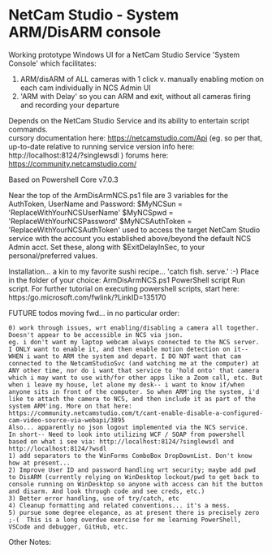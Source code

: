 # NetCam Studio - System ARM/DisARM console
Working prototype Windows UI for a NetCam Studio Service 'System Console' which facilitates:
1) ARM/disARM of ALL cameras with 1 click v. manually enabling motion on each cam individually in NCS Admin UI
2) 'ARM with Delay' so you can ARM and exit, without all cameras firing and recording your departure

Depends on the NetCam Studio Service and its ability to entertain script commands.  
    cursory documentation here: https://netcamstudio.com/Api
    (eg. so per that, up-to-date relative to running service version info here: http://localhost:8124/?singlewsdl )
    forums here: https://community.netcamstudio.com/

Based on Powershell Core v7.0.3

Near the top of the ArmDisArmNCS.ps1 file are 3 variables for the AuthToken, UserName and Password:
$MyNCSun = 'ReplaceWithYourNCSUserName'
$MyNCSpwd = 'ReplaceWithYourNCSPassword'
$MyNCSAuthToken = 'ReplaceWithYourNCSAuthToken'
used to access the target NetCam Studio service with the account you established above/beyond the default NCS Admin acct.
Set these, along with $ExitDelayInSec, to your personal/preferred values.


Installation... a kin to my favorite sushi recipe... 'catch fish. serve.'  :-)
    Place in the folder of your choice:
        ArmDisArmNCS.ps1             PowerShell script
    Run script.
For further tutorial on executing powershell scripts, start here: https:/go.microsoft.com/fwlink/?LinkID=135170 


FUTURE todos moving fwd... in no particular order:
    

    0) work through issues, wrt enabling/disabling a camera all together.  Doesn't appear to be accessible in NCS via json.
    eg. i don't want my laptop webcam always connected to the NCS server. I ONLY want to enable it, and then enable motion detection on it-- WHEN i want to ARM the system and depart. I DO NOT want that cam connected to the NetcamStudioSvc (and watching me at the computer) at ANY other time, nor do i want that service to 'hold onto' that camera which i may want to use with/for other apps like a Zoom call, etc. But when i leave my house, let alone my desk-- i want to know if/when anyone sits in front of the computer. So when ARM'ing the system, i'd like to attach the camera to NCS, and then include it as part of the system ARM'ing. More on that here:
    https://community.netcamstudio.com/t/cant-enable-disable-a-configured-cam-video-source-via-webapi/3895
    Also... apparently no json logout implemented via the NCS service.  
    In short-- Need to look into utilizing WCF / SOAP from powershell based on what i see via: http://localhost:8124/?singlewsdl and http://localhost:8124/?wsdl
    1) add separators to the WinForms ComboBox DropDownList. Don't know how at present... 
    2) Improve User ID and password handling wrt security; maybe add pwd to DisARM (currently relying on WinDesktop lockout/pwd to get back to console running on WinDesktop so anyone with access can hit the button and disarm. And look through code and see creds, etc.)
    3) Better error handling, use of try/catch, etc
    4) Cleanup formatting and related conventions... it's a mess.
    5) pursue some degree elegance, as at present there is precisely zero ;-(  This is a long overdue exercise for me learning PowerShell, VSCode and debugger, GitHub, etc.
            
            
            
            
 Other Notes:

